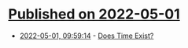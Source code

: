 # [Published on 2022-05-01](index.md)

* [2022-05-01, 09:59:14](https://news.ycombinator.com/item?id=31223612) - [Does Time Exist?](https://bigthink.com/starts-with-a-bang/does-time-exist-182965/)
